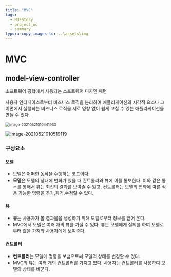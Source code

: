 ```yaml
---
title: "MVC"
tags:
  - HUFStory
  - project_oc
  - summary
typora-copy-images-to: ..\assets\img
---
```


# MVC

## model-view-controller

소프트웨어 공학에서 사용되는 소프트웨어 디자인 패턴

사용자 인터페이스로부터 비즈니스 로직을 분리하여 애플리케이션의 시각적 요소나 그 이면에서 실행되는 비즈니스 로직을 서로 영향 없이 쉽게 고칠 수 있는 애플리케이션을 만들 수 있다.

<img src="C:\Users\dk866\AppData\Roaming\Typora\typora-user-images\image-20210521010441933.png" alt="image-20210521010441933" style="zoom:80%;" />

![image-20210521010519119](C:\Users\dk866\AppData\Roaming\Typora\typora-user-images\image-20210521010519119.png)

### 구성요소

#### 모델

- 모델은 어떠한 동작을 수행하는 코드이다.
- **모델**은 모델의 상태에 변화가 있을 때 컨트롤러와 뷰에 이를 통보한다. 이와 같은 통ㅂ를 통해서 뷰는 최신의 결과를 보여줄 수 있고, 컨트롤러는 모델의 변화에 따른 적용 가능한 명령을 추가,제거,수정할 수 있다.

#### 뷰

- **뷰**는 사용자가 볼 결과물을 생성하기 위해 모델로부터 정보를 얻어 온다.
- MVC에서 모델은 여러 개의 뷰를 가질 수 있다. 뷰는 모델에게 질의를 하여 모델로 부터 값을 가져와 사용자에게 보여준다.

#### 컨트롤러

- **컨트롤러**는 모델에 명령을 보냄으로써 모델의 상태를 변경할 수 있다.
- MVC의 뷰는 여러 개의 컨트롤러를 가지고 있다. 사용자는 컨트롤러를 사용하여 모델의 상태를 바꾼다.





